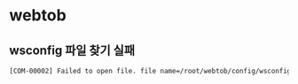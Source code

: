 # webtob

## wsconfig 파일 찾기 실패
```sh
[COM-00002] Failed to open file. file name=/root/webtob/config/wsconfig errno=2(No such file or directory)
```